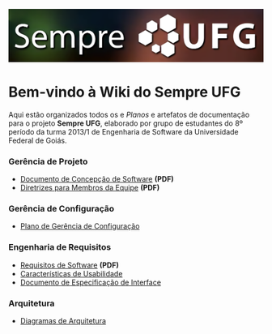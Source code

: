 ![Wiki do Sempre UFG](./wiki/extras/logo/sempre-ufg-banner.png)

# Bem-vindo à Wiki do Sempre UFG

Aqui estão organizados todos os e *Planos* e artefatos de documentação para o projeto **Sempre UFG**, elaborado por grupo de estudantes do 8º período da turma 2013/1 de Engenharia de Software da Universidade Federal de Goiás.

### Gerência de Projeto

* [Documento de Concepção de Software](./wiki/extras/documentos-do-professor-juliano/concepcao-de-software-para-sempre-ufg-2016.pdf) **(PDF)**
* [Diretrizes para Membros da Equipe](./wiki/extras/documentos-do-professor-juliano/diretrizes-para-membros-da-equipe.pdf) **(PDF)**

### Gerência de Configuração

* [Plano de Gerência de Configuração](./wiki/Plano-de-Gerência-de-Configuração.md)

### Engenharia de Requisitos

* [Requisitos de Software](./wiki/extras/documentos-do-professor-juliano/requisitos-de-software-para-sempre-ufg-2016.pdf) **(PDF)**
* [Características de Usabilidade](./wiki/Características-de-Usabilidade.md)
* [Documento de Especificação de Interface](./wiki/Documento-de-Especificação-de-Interface.md)

### Arquitetura

* [Diagramas de Arquitetura](./wiki/Diagramas-de-Arquitetura.md)
